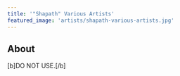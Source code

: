 ```yaml
---
title: '"Shapath" Various Artists'
featured_image: 'artists/shapath-various-artists.jpg'
---
```


## About

[b]DO NOT USE.[/b]
